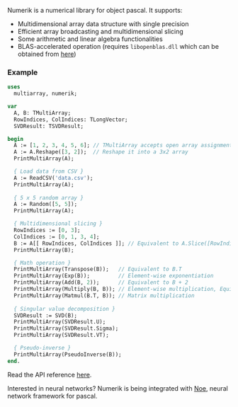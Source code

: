 Numerik is a numerical library for object pascal. It supports:
- Multidimensional array data structure with single precision
- Efficient array broadcasting and multidimensional slicing
- Some arithmetic and linear algebra functionalities
- BLAS-accelerated operation (requires `libopenblas.dll` which can be obtained from [here](https://github.com/xianyi/OpenBLAS/releases))

### Example
```pascal
uses
  multiarray, numerik;

var
  A, B: TMultiArray;
  RowIndices, ColIndices: TLongVector;
  SVDResult: TSVDResult;

begin
  A := [1, 2, 3, 4, 5, 6]; // TMultiArray accepts open array assignment
  A := A.Reshape([3, 2]);  // Reshape it into a 3x2 array
  PrintMultiArray(A);

  { Load data from CSV }
  A := ReadCSV('data.csv'); 
  PrintMultiArray(A);
  
  { 5 x 5 random array }
  A := Random([5, 5]);
  PrintMultiArray(A);

  { Multidimensional slicing }
  RowIndices := [0, 3];
  ColIndices := [0, 1, 3, 4];
  B := A[[ RowIndices, ColIndices ]]; // Equivalent to A.Slice([RowIndices, ColIndices])
  PrintMultiArray(B);

  { Math operation }
  PrintMultiArray(Transpose(B));   // Equivalent to B.T
  PrintMultiArray(Exp(B));         // Element-wise exponentiation
  PrintMultiArray(Add(B, 2));      // Equivalent to B + 2
  PrintMultiArray(Multiply(B, B)); // Element-wise multiplication, Equivalent to B * B
  PrintMultiArray(Matmul(B.T, B)); // Matrix multiplication 
  
  { Singular value decomposition }
  SVDResult := SVD(B);
  PrintMultiArray(SVDResult.U);
  PrintMultiArray(SVDResult.Sigma);
  PrintMultiArray(SVDResult.VT);

  { Pseudo-inverse }
  PrintMultiArray(PseudoInverse(B));
end.      
```

Read the API reference [here](http://ariaghora.github.io/numerik).

Interested in neural networks? Numerik is being integrated with [Noe](https://github.com/ariaghora/noe), neural network framework for pascal.
